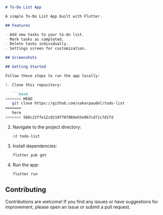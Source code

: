 ```markdown
# To-Do List App

A simple To-Do List App built with Flutter.

## Features

- Add new tasks to your to-do list.
- Mark tasks as completed.
- Delete tasks individually.
- Settings screen for customization.

## Screenshots

## Getting Started

Follow these steps to run the app locally:

1. Clone this repository:

   ```bash
<<<<<<< HEAD
   git clone https://github.com/sakarpaudel/todo-list
=======
   here
>>>>>>> 568c22ffe12c8210f707069e55e967cd71c7d1fd
   ```

2. Navigate to the project directory:

   ```bash
   cd todo-list
   ```

3. Install dependencies:

   ```bash
   flutter pub get
   ```

4. Run the app:

   ```bash
   flutter run
   ```

## Contributing

Contributions are welcome! If you find any issues or have suggestions for improvement, please open an issue or submit a pull request.
